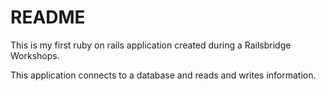 # README

This is my first ruby on rails application created during a Railsbridge Workshops.

This application connects to a database and reads and writes information.
